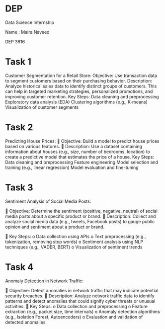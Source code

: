# DEP
Data Science Internship

Name : Maira Naveed

DEP 3616


# Task 1

Customer Segmentation for a Retail Store:
Objective: Use transaction data to segment customers
based on their purchasing behavior.
Description: Analyze historical sales data to identify
distinct groups of customers. This can help in targeted
marketing strategies, personalized promotions, and
improving customer retention.
Key Steps:
Data cleaning and preprocessing
Exploratory data analysis (EDA)
Clustering algorithms (e.g., K-means)
Visualization of customer segments


# Task 2

Predicting House Prices:
 Objective: Build a model to predict house prices based on
various features.
 Description: Use a dataset containing information about
houses (e.g., size, number of bedrooms, location) to create a
predictive model that estimates the price of a house.
Key Steps:
Data cleaning and preprocessing
Feature engineering
Model selection and training (e.g., linear regression)
Model evaluation and fine-tuning


# Task 3

Sentiment Analysis of Social Media Posts:

 Objective: Determine the sentiment (positive, negative, neutral) of social
media posts about a specific product or brand.
 Description: Collect and analyze social media data (e.g., tweets, Facebook
posts) to
gauge public opinion and sentiment about a product or brand.

 Key Steps:
o Data collection using APIs
o Text preprocessing (e.g., tokenization, removing stop words)
o Sentiment analysis using NLP techniques (e.g., VADER, BERT)
o Visualization of sentiment trends


# Task 4

Anomaly Detection in Network Traffic:

 Objective: Detect anomalies in network traffic that may
indicate potential security breaches.
 Description: Analyze network traffic data to identify patterns
and detect anomalies that could signify cyber threats or
unusual activities.
 Key Steps:
o Data collection and preprocessing
o Feature extraction (e.g., packet size, time intervals)
o Anomaly detection algorithms (e.g., Isolation Forest,
Autoencoders)
o Evaluation and validation of detected anomalies
